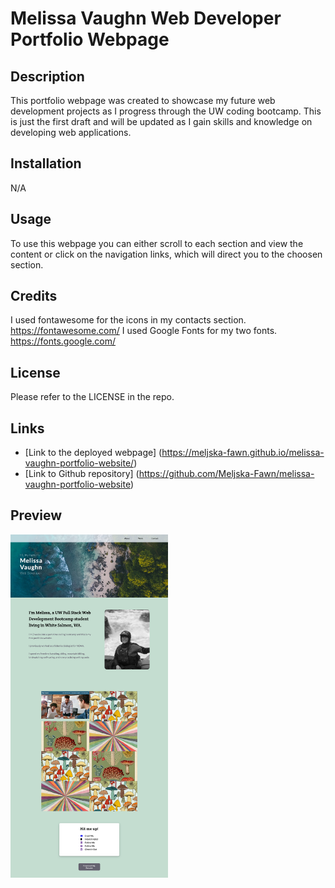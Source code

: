 # Melissa Vaughn Web Developer Portfolio Webpage

## Description

This portfolio webpage was created to showcase my future web development projects as I progress through the UW coding bootcamp. This is just the first draft and will be updated as I gain skills and knowledge on developing web applications. 

## Installation

N/A

## Usage

To use this webpage you can either scroll to each section and view the content or click on the navigation links, which will direct you to the choosen section. 

## Credits

I used fontawesome for the icons in my contacts section. https://fontawesome.com/
I used Google Fonts for my two fonts. https://fonts.google.com/

## License

Please refer to the LICENSE in the repo.

## Links

* [Link to the deployed webpage] (https://meljska-fawn.github.io/melissa-vaughn-portfolio-website/)
* [Link to Github repository] (https://github.com/Meljska-Fawn/melissa-vaughn-portfolio-website)



## Preview

<img src="./assets/images/webpage_screenshot.png" width="50%" height="50%">
